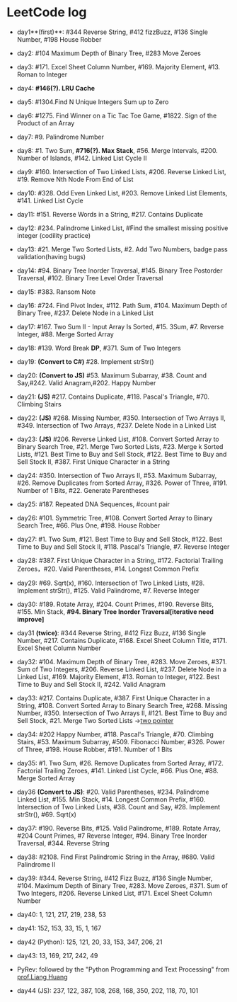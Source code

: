# LeetCode log

- day1**(first)**: #344 Reverse String, #412 fizzBuzz, #136 Single Number, #198 House Robber

- day2: #104 Maximum Depth of Binary Tree, #283 Move Zeroes

- day3: #171. Excel Sheet Column Number, #169. Majority Element, #13. Roman to Integer

- day4: **#146(?). LRU Cache**

- day5: #1304.Find N Unique Integers Sum up to Zero

- day6: #1275. Find Winner on a Tic Tac Toe Game, #1822. Sign of the Product of an Array

- day7: #9. Palindrome Number

- day8: #1. Two Sum, **#716(?). Max Stack**, #56. Merge Intervals, #200. Number of Islands, #142. Linked List Cycle II

- day9: #160. Intersection of Two Linked Lists, #206. Reverse Linked List, #19. Remove Nth Node From End of List

- day10: #328. Odd Even Linked List, #203. Remove Linked List Elements, #141. Linked List Cycle

- day11: #151. Reverse Words in a String, #217. Contains Duplicate

- day12: #234. Palindrome Linked List, #Find the smallest missing positive integer (codility practice)

- day13: #21. Merge Two Sorted Lists, #2. Add Two Numbers, badge pass validation(having bugs)

- day14: #94. Binary Tree Inorder Traversal, #145. Binary Tree Postorder Traversal, #102. Binary Tree Level Order Traversal

- day15: #383. Ransom Note

- day16: #724. Find Pivot Index, #112. Path Sum, #104. Maximum Depth of Binary Tree, #237. Delete Node in a Linked List

- day17: #167. Two Sum II - Input Array Is Sorted, #15. 3Sum, #7. Reverse Integer, #88. Merge Sorted Array

- day18: #139. Word Break **DP**, #371. Sum of Two Integers

- day19: **(Convert to C#)** #28. Implement strStr()

- day20: **(Convert to JS)** #53. Maximum Subarray, #38. Count and Say,#242. Valid Anagram,#202. Happy Number

- day21: **(JS)** #217. Contains Duplicate, #118. Pascal's Triangle, #70. Climbing Stairs

- day22: **(JS)** #268. Missing Number, #350. Intersection of Two Arrays II, #349. Intersection of Two Arrays, #237. Delete Node in a Linked List

- day23: **(JS)** #206. Reverse Linked List, #108. Convert Sorted Array to Binary Search Tree, #21. Merge Two Sorted Lists, #23. Merge k Sorted Lists, #121. Best Time to Buy and Sell Stock, #122. Best Time to Buy and Sell Stock II, #387. First Unique Character in a String

- day24: #350. Intersection of Two Arrays II, #53. Maximum Subarray, #26. Remove Duplicates from Sorted Array, #326. Power of Three, #191. Number of 1 Bits, #22. Generate Parentheses

- day25: #187. Repeated DNA Sequences, #count pair

- day26: #101. Symmetric Tree, #108. Convert Sorted Array to Binary Search Tree, #66. Plus One, #198. House Robber

- day27: #1. Two Sum, #121. Best Time to Buy and Sell Stock, #122. Best Time to Buy and Sell Stock II, #118. Pascal's Triangle, #7. Reverse Integer

- day28: #387. First Unique Character in a String, #172. Factorial Trailing Zeroes，#20. Valid Parentheses, #14. Longest Common Prefix

- day29: #69. Sqrt(x), #160. Intersection of Two Linked Lists, #28. Implement strStr(), #125. Valid Palindrome, #7. Reverse Integer

- day30: #189. Rotate Array, #204. Count Primes, #190. Reverse Bits, #155. Min Stack, **#94. Binary Tree Inorder Traversal[iterative need improve]**

- day31 **(twice)**: #344 Reverse String, #412 Fizz Buzz, #136 Single Number, #217. Contains Duplicate, #168. Excel Sheet Column Title, #171. Excel Sheet Column Number

- day32: #104. Maximum Depth of Binary Tree, #283. Move Zeroes, #371. Sum of Two Integers, #206. Reverse Linked List, #237. Delete Node in a Linked List, #169. Majority Element, #13. Roman to Integer, #122. Best Time to Buy and Sell Stock II, #242. Valid Anagram

- day33: #217. Contains Duplicate, #387. First Unique Character in a String, #108. Convert Sorted Array to Binary Search Tree, #268. Missing Number, #350. Intersection of Two Arrays II, #121. Best Time to Buy and Sell Stock, #21. Merge Two Sorted Lists ->[two pointer](https://stackoverflow.com/questions/58759348/when-does-a-pointer-to-a-linked-list-change-the-actual-list)

- day34: #202 Happy Number, #118. Pascal's Triangle, #70. Climbing Stairs, #53. Maximum Subarray, #509. Fibonacci Number, #326. Power of Three, #198. House Robber, #191. Number of 1 Bits

- day35: #1. Two Sum, #26. Remove Duplicates from Sorted Array, #172. Factorial Trailing Zeroes, #141. Linked List Cycle, #66. Plus One, #88. Merge Sorted Array

- day36 **(Convert to JS)**: #20. Valid Parentheses, #234. Palindrome Linked List, #155. Min Stack, #14. Longest Common Prefix, #160. Intersection of Two Linked Lists, #38. Count and Say, #28. Implement strStr(), #69. Sqrt(x)

- day37: #190. Reverse Bits, #125. Valid Palindrome, #189. Rotate Array, #204 Count Primes, #7 Reverse Integer, #94. Binary Tree Inorder Traversal, #344. Reverse String

- day38: #2108. Find First Palindromic String in the Array, #680. Valid Palindrome II

- day39: #344. Reverse String, #412 Fizz Buzz, #136 Single Number, #104. Maximum Depth of Binary Tree, #283. Move Zeroes, #371. Sum of Two Integers, #206. Reverse Linked List, #171. Excel Sheet Column Number

- day40: 1, 121, 217, 219, 238, 53

- day41: 152, 153, 33, 15, 1, 167

- day42 (Python): 125, 121, 20, 33, 153, 347, 206, 21

- day43: 13, 169, 217, 242, 49

- PyRev: followed by the "Python Programming and Text Processing" from [prof.Liang Huang](https://web.engr.oregonstate.edu/~huanlian/teaching/python-2012f/)

- day44 (JS): 237, 122, 387, 108, 268, 168, 350, 202, 118, 70, 101
